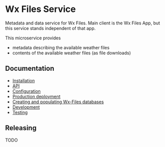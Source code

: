 # Wx Files Service

Metadata and data service for Wx Files. 
Main client is the Wx Files App, but this service stands independent of 
that app.

This microservice provides 

- metadata describing the available weather files
- contents of the available weather files (as file downloads)

## Documentation

- [Installation](docs/installation.md)
- [API](docs/api.md)
- [Configuration](docs/configuration.md)
- [Production deployment](docs/production.md)
- [Creating and populating Wx-Files databases](docs/database.md)
- [Development](docs/development.md)
- [Testing](docs/testing.md)

## Releasing

TODO

